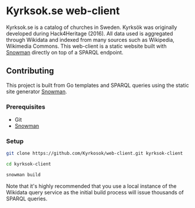 # Kyrksok.se web-client

Kyrksok.se is a catalog of churches in Sweden. Kyrksök was originally developed during Hack4Heritage (2016). All data used is aggregated through Wikidata and indexed from many sources such as Wikipedia, Wikimedia Commons. This web-client is a static website built with [Snowman](https://github.com/glaciers-in-archives/snowman) directly on top of a SPARQL endpoint.

## Contributing

This project is built from Go templates and SPARQL queries using the static site generator [Snowman](https://github.com/glaciers-in-archives/snowman).

### Prerequisites

 - Git
 - [Snowman](https://github.com/glaciers-in-archives/snowman)

### Setup

```bash
git clone https://github.com/Kyrkosok/web-client.git kyrksok-client

cd kyrksok-client

snowman build
```

Note that it's highly recommended that you use a local instance of the Wikidata query service as the initial build process will issue thousands of SPARQL queries.
